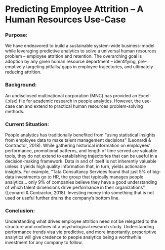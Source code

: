 # Predicting Employee Attrition – A Human Resources Use-Case

### Purpose:
We have endeavored to build a sustainable system-wide business-model while leveraging predictive analytics to solve a universal human resources problem – employee attrition and retention. The overarching goal is adoption by any given human resource department – identifying, pre-emptively targeting pitfalls/ gaps in employee trajectories, and ultimately reducing attrition.

### Background:
An undisclosed multinational corporation (MNC) has provided an Excel (.xlsx) file for academic research in people analytics. However, the use-case can and extend to practical human resources problem-solving methods.

### Current Situation:
People analytics has traditionally benefited from “using statistical insights from employee data to make talent management decisions” (Leonardi & Contractor, 2018). While gathering historical information on employees’ performance, promotional patterns, and length of time served are valuable tools, they do not extend to establishing trajectories that can be useful in a decision-making framework. Data in and of itself is not inherently valuable unless it yields high quality information that, in turn, yields actionable insights. For example, “Tata Consultancy Services found that just 5% of big-data investments go to HR, the group that typically manages people analytics… only 9% of companies believe they have a good understanding of which talent dimensions drive performance in their organizations” (Leonardi & Contractor, 2018). Investing money into something that is not used or useful further drains the company’s bottom line.

### Conclusion:
Understanding what drives employee attrition need not be relegated to the structure and confines of a psychological research study. Understanding performance trends visa vie predictive, and more importantly, prescriptive analytics will give credence to people analytics being a worthwhile investment for any company to follow.

